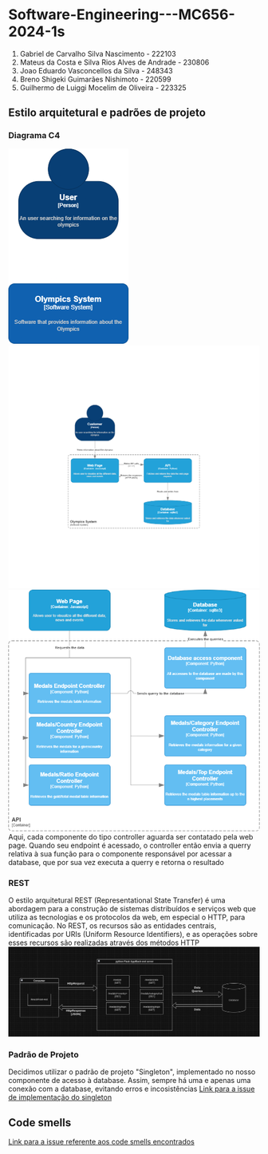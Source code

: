 # Software-Engineering---MC656-2024-1s

1. Gabriel de Carvalho Silva Nascimento - 222103
2. Mateus da Costa e Silva Rios Alves de Andrade - 230806
3. Joao Eduardo Vasconcellos da Silva - 248343
4. Breno Shigeki Guimarães Nishimoto - 220599
5. Guilhermo de Luiggi Mocelim de Oliveira - 223325

## Estilo arquitetural e padrões de projeto
### Diagrama C4
![Nível 1 - Contexto](lib/C4_Contexto.png)
![Nível 2 - Container](lib/C4_Container.png)
![Nível 3 - Componente](lib/C4_Componente.png)
Aqui, cada componente do tipo controller aguarda ser contatado pela web page. Quando seu endpoint é acessado, o controller então envia a querry relativa à sua função para o componente responsável por acessar a database, que por sua vez executa a querry e retorna o resultado

### REST
O estilo arquitetural REST (Representational State Transfer) é uma abordagem para a construção de sistemas distribuídos e serviços web que utiliza as tecnologias e os protocolos da web, em especial o HTTP, para comunicação. No REST, os recursos são as entidades centrais, identificadas por URIs (Uniform Resource Identifiers), e as operações sobre esses recursos são realizadas através dos métodos HTTP
![Diagrama do Estilo Arquitetural](lib\Diagrama_Arquitetura.jpg)

### Padrão de Projeto
Decidimos utilizar o padrão de projeto "Singleton", implementado no nosso componente de acesso à database. Assim, sempre há uma e apenas uma conexão com a database, evitando erros e incosistências
[Link para a issue de implementação do singleton](https://github.com/JevsJevs/SoftwareEngineering-MC656-2024-1s/issues/41)

## Code smells
[Link para a issue referente aos code smells encontrados](https://github.com/JevsJevs/SoftwareEngineering-MC656-2024-1s/issues/38)
